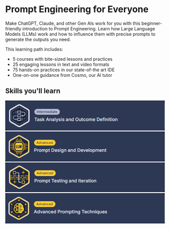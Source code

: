 # Prompt Engineering for Everyone

Make ChatGPT, Claude, and other Gen AIs work for you with this beginner-friendly introduction to Prompt Engineering. Learn how Large Language Models (LLMs) work and how to influence them with precise prompts to generate the outputs you need.

This learning path includes:

- 5 courses with bite-sized lessons and practices
- 25 engaging lessons in text and video formats
- 75 hands-on practices in our state-of-the art IDE
- One-on-one guidance from Cosmo, our AI tutor

## Skills you'll learn

![](https://github.com/PaladinKnightMaster/skillup_codesignal/blob/main/assets/images/Screenshot_40.png)
![](https://github.com/PaladinKnightMaster/skillup_codesignal/blob/main/assets/images/Screenshot_41.png)
![](https://github.com/PaladinKnightMaster/skillup_codesignal/blob/main/assets/images/Screenshot_42.png)
![](https://github.com/PaladinKnightMaster/skillup_codesignal/blob/main/assets/images/Screenshot_43.png)